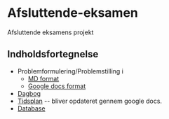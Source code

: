 <a name="top"></a>
# Afsluttende-eksamen
Afsluttende eksamens projekt

## Indholdsfortegnelse



* Problemformulering/Problemstilling i
  * [MD format](/Content/Rapport/Problemformulering-Problemstilling.md#top) 
  * [Google docs format](https://docs.google.com/document/d/e/2PACX-1vTYjpOeNGRN4mpYn4MZz8hGRlNB-oc-7Tzy5ZQX4Y12ETD2gh8HECvlQKa8IgXef75du8-Z8AXj9Dd5/pub)
* [Dagbog](/Content/Rapport/Dagbog.md#top)
* [Tidsplan](https://docs.google.com/spreadsheets/d/e/2PACX-1vTmRWr2VOF8tnhqKys-RJZ20enCPFaikzYS86ycknM110pRSiKs54IquYqIihYrrJZRRyb9z2On83Is/pubhtml) -- bliver opdateret gennem google docs.
* [Database](https://github.com/bent-mortensen/Afsluttende-eksamen/tree/master/Content/Database#top)

